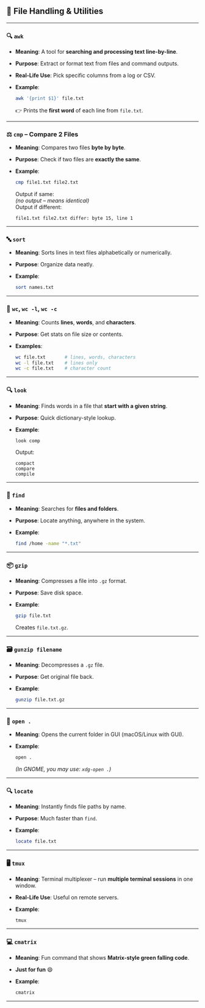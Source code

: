 ## 📁 **File Handling & Utilities**

---

### 🔍 `awk`

- **Meaning**: A tool for **searching and processing text line-by-line**.
    
- **Purpose**: Extract or format text from files and command outputs.
    
- **Real-Life Use**: Pick specific columns from a log or CSV.
    
- **Example**:
    
    ```bash
    awk '{print $1}' file.txt
    ```
    
    👉 Prints the **first word** of each line from `file.txt`.
    

---

### ⚖️ `cmp` – Compare 2 Files

- **Meaning**: Compares two files **byte by byte**.
    
- **Purpose**: Check if two files are **exactly the same**.
    
- **Example**:
    
    ```bash
    cmp file1.txt file2.txt
    ```
    
    Output if same:  
    _(no output – means identical)_  
    Output if different:
    
    ```
    file1.txt file2.txt differ: byte 15, line 1
    ```
    

---

### 🔤 `sort`

- **Meaning**: Sorts lines in text files alphabetically or numerically.
    
- **Purpose**: Organize data neatly.
    
- **Example**:
    
    ```bash
    sort names.txt
    ```
    

---

### 🔢 `wc`, `wc -l`, `wc -c`

- **Meaning**: Counts **lines**, **words**, and **characters**.
    
- **Purpose**: Get stats on file size or contents.
    
- **Examples**:
    
    ```bash
    wc file.txt       # lines, words, characters
    wc -l file.txt    # lines only
    wc -c file.txt    # character count
    ```
    

---

### 🔍 `look`

- **Meaning**: Finds words in a file that **start with a given string**.
    
- **Purpose**: Quick dictionary-style lookup.
    
- **Example**:
    
    ```bash
    look comp
    ```
    
    Output:
    
    ```
    compact
    compare
    compile
    ```
    

---

### 🔎 `find`

- **Meaning**: Searches for **files and folders**.
    
- **Purpose**: Locate anything, anywhere in the system.
    
- **Example**:
    
    ```bash
    find /home -name "*.txt"
    ```
    

---

### 📦 `gzip`

- **Meaning**: Compresses a file into `.gz` format.
    
- **Purpose**: Save disk space.
    
- **Example**:
    
    ```bash
    gzip file.txt
    ```
    
    Creates `file.txt.gz`.
    

---

### 🗃️ `gunzip filename`

- **Meaning**: Decompresses a `.gz` file.
    
- **Purpose**: Get original file back.
    
- **Example**:
    
    ```bash
    gunzip file.txt.gz
    ```
    

---

### 📂 `open .`

- **Meaning**: Opens the current folder in GUI (macOS/Linux with GUI).
    
- **Example**:
    
    ```bash
    open .
    ```
    
    _(In GNOME, you may use: `xdg-open .`)_
    

---

### 🔍 `locate`

- **Meaning**: Instantly finds file paths by name.
    
- **Purpose**: Much faster than `find`.
    
- **Example**:
    
    ```bash
    locate file.txt
    ```
    

---

### 🖥️ `tmux`

- **Meaning**: Terminal multiplexer – run **multiple terminal sessions** in one window.
    
- **Real-Life Use**: Useful on remote servers.
    
- **Example**:
    
    ```bash
    tmux
    ```
    

---

### 💻 `cmatrix`

- **Meaning**: Fun command that shows **Matrix-style green falling code**.
    
- **Just for fun** 😄
    
- **Example**:
    
    ```bash
    cmatrix
    ```
    

---
